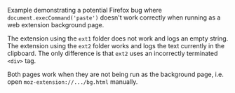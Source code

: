 Example demonstrating a potential Firefox bug where `document.execCommand('paste')`
doesn't work correctly when running as a web extension background page.

The extension using the `ext1` folder does not work and logs an empty string.
The extension using the `ext2` folder works and logs the text currently in the clipboard.
The only difference is that `ext2` uses an incorrectly terminated `<div>` tag.

Both pages work when they are not being run as the background page,
i.e. open `moz-extension://.../bg.html` manually.
